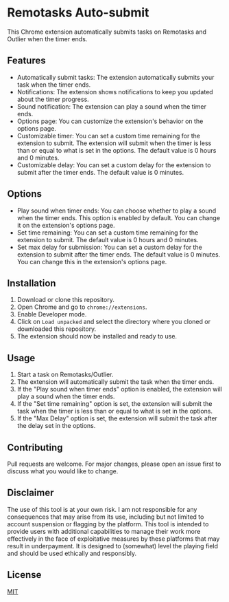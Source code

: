 # Remotasks Auto-submit

This Chrome extension automatically submits tasks on Remotasks and Outlier when the timer ends.

## Features

- Automatically submit tasks: The extension automatically submits your task when the timer ends.
- Notifications: The extension shows notifications to keep you updated about the timer progress.
- Sound notification: The extension can play a sound when the timer ends.
- Options page: You can customize the extension's behavior on the options page.
- Customizable timer: You can set a custom time remaining for the extension to submit. The extension will submit when the timer is less than or equal to what is set in the options. The default value is 0 hours and 0 minutes.
- Customizable delay: You can set a custom delay for the extension to submit after the timer ends. The default value is 0 minutes.

## Options

- Play sound when timer ends: You can choose whether to play a sound when the timer ends. This option is enabled by default. You can change it on the extension's options page.
- Set time remaining: You can set a custom time remaining for the extension to submit. The default value is 0 hours and 0 minutes.
- Set max delay for submission: You can set a custom delay for the extension to submit after the timer ends. The default value is 0 minutes. You can change this in the extension's options page.

## Installation

1. Download or clone this repository.
2. Open Chrome and go to `chrome://extensions`.
3. Enable Developer mode.
4. Click on `Load unpacked` and select the directory where you cloned or downloaded this repository.
5. The extension should now be installed and ready to use.

## Usage

1. Start a task on Remotasks/Outlier.
2. The extension will automatically submit the task when the timer ends.
3. If the "Play sound when timer ends" option is enabled, the extension will play a sound when the timer ends.
4. If the "Set time remaining" option is set, the extension will submit the task when the timer is less than or equal to what is set in the options.
5. If the "Max Delay" option is set, the extension will submit the task after the delay set in the options.

## Contributing

Pull requests are welcome. For major changes, please open an issue first to discuss what you would like to change.

## Disclaimer

The use of this tool is at your own risk. I am not responsible for any consequences that may arise from its use, including but not limited to account suspension or flagging by the platform. This tool is intended to provide users with additional capabilities to manage their work more effectively in the face of exploitative measures by these platforms that may result in underpayment. It is designed to (somewhat) level the playing field and should be used ethically and responsibly.

## License

[MIT](https://choosealicense.com/licenses/mit/)
